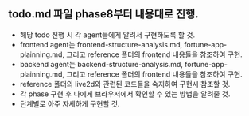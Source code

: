 ## todo.md 파일 phase8부터 내용대로 진행.
- 해당 todo 진행 시 각 agent들에게 알려서 구현하도록 할 것.
- frontend agent는 frontend-structure-analysis.md, fortune-app-plainning.md, 그리고 reference 폴더의 frontend 내용들을 참조하여 구현.
- backend agent는 backend-structure-analysis.md, fortune-app-plainning.md, 그리고 reference 폴더의 frontend 내용들을 참조하여 구현.
- reference 폴더의 live2d와 관련된 코드들을 숙지하여 구현시 참조할 것.
- 각 phase 구현 후 나에게 브라우저에서 확인할 수 있는 방법을 알려줄 것.
- 단계별로 아주 자세하게 구현할 것.
